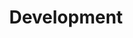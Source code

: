 ---
title: Development
slug: development
order: 2
icon: "/media/services/code.svg"
excerpt: Whether it's jumping in on an existing project (where I can adapt to your teams coding guidelines), or something new, I get a kick out of writing lean code that is performant and accessible to all.
searchTerms: design, web, ui, design, ux, services
---